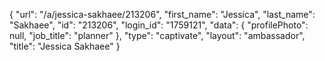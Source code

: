 {
    "url": "\/a\/jessica-sakhaee\/213206",
    "first_name": "Jessica",
    "last_name": "Sakhaee",
    "id": "213206",
    "login_id": "1759121",
    "data": {
        "profilePhoto": null,
        "job_title": "planner"
    },
    "type": "captivate",
    "layout": "ambassador",
    "title": "Jessica Sakhaee"
}